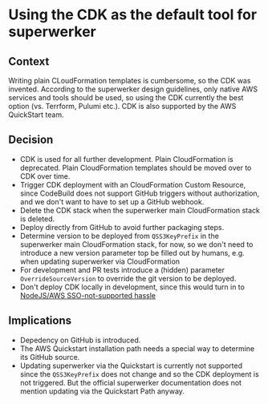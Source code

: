 # Using the CDK as the default tool for superwerker

## Context

Writing plain CLoudFormation templates is cumbersome, so the CDK was invented.
According to the superwerker design guidelines, only native AWS services and tools should be used, so using the CDK currently the best option (vs. Terrform, Pulumi etc.). CDK is also supported by the AWS QuickStart team.

## Decision

 - CDK is used for all further development. Plain CloudFormation is deprecated. Plain CloudFormation templates should be moved over to CDK over time.
 - Trigger CDK deployment with an CloudFormation Custom Resource, since CodeBuild does not support GitHub triggers without authorization, and we don't want to have to set up a GitHub webhook.
 - Delete the CDK stack when the superwerker main CloudFormation stack is deleted.
 - Deploy directly from GitHub to avoid further packaging steps.
 - Determine version to be deployed from `QSS3KeyPrefix` in the superwerker main CloudFormation stack, for now, so we don't need to introduce a new version parameter top be filled out by humans, e.g. when updating superwerker via CloudFormation
 - For development and PR tests introduce a (hidden) parameter `OverrideSourceVersion` to override the git version to be deployed.
 - Don't deploy CDK locally in development, since this would turn in to [NodeJS/AWS SSO-not-supported hassle](https://github.com/aws/aws-cdk/issues/5455)

## Implications

- Depedency on GitHub is introduced.
- The AWS Quickstart installation path needs a special way to determine its GitHub source.
- Updating superwerker via the Quickstart is currently not supported since the `QSS3KeyPrefix` does not change and so the CDK deployment is not triggered. But the official superwerker documentation does not mention updating via the Quickstart Path anyway. 
